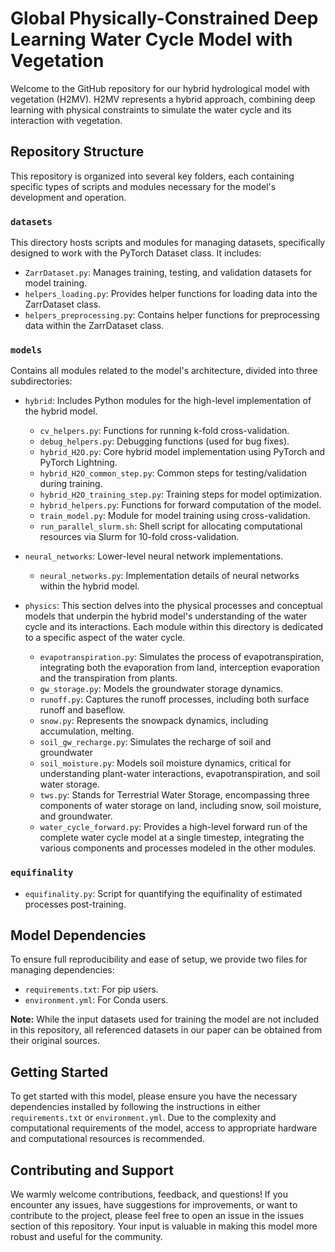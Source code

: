 # Global Physically-Constrained Deep Learning Water Cycle Model with Vegetation

Welcome to the GitHub repository for our hybrid hydrological model with vegetation (H2MV). H2MV represents a hybrid approach, combining deep learning with physical constraints to simulate the water cycle and its interaction with vegetation.

## Repository Structure

This repository is organized into several key folders, each containing specific types of scripts and modules necessary for the model's development and operation.

### `datasets`

This directory hosts scripts and modules for managing datasets, specifically designed to work with the PyTorch Dataset class. It includes:

- `ZarrDataset.py`: Manages training, testing, and validation datasets for model training.
- `helpers_loading.py`: Provides helper functions for loading data into the ZarrDataset class.
- `helpers_preprocessing.py`: Contains helper functions for preprocessing data within the ZarrDataset class.

### `models`

Contains all modules related to the model's architecture, divided into three subdirectories:

- `hybrid`: Includes Python modules for the high-level implementation of the hybrid model.
  - `cv_helpers.py`: Functions for running k-fold cross-validation.
  - `debug_helpers.py`: Debugging functions (used for bug fixes).
  - `hybrid_H2O.py`: Core hybrid model implementation using PyTorch and PyTorch Lightning.
  - `hybrid_H2O_common_step.py`: Common steps for testing/validation during training.
  - `hybrid_H2O_training_step.py`: Training steps for model optimization.
  - `hybrid_helpers.py`: Functions for forward computation of the model.
  - `train_model.py`: Module for model training using cross-validation.
  - `run_parallel_slurm.sh`: Shell script for allocating computational resources via Slurm for 10-fold cross-validation.

- `neural_networks`: Lower-level neural network implementations.
  - `neural_networks.py`: Implementation details of neural networks within the hybrid model.

- `physics`: This section delves into the physical processes and conceptual models that underpin the hybrid model's understanding of the water cycle and its interactions. Each module within this directory is dedicated to a specific aspect of the water cycle.
  - `evapotranspiration.py`: Simulates the process of evapotranspiration, integrating both the evaporation from land, interception evaporation and the transpiration from plants.
  - `gw_storage.py`: Models the groundwater storage dynamics.
  - `runoff.py`: Captures the runoff processes, including both surface runoff and baseflow.
  - `snow.py`: Represents the snowpack dynamics, including accumulation, melting.
  - `soil_gw_recharge.py`: Simulates the recharge of soil and groundwater
  - `soil_moisture.py`: Models soil moisture dynamics, critical for understanding plant-water interactions, evapotranspiration, and soil water storage.
  - `tws.py`: Stands for Terrestrial Water Storage, encompassing three components of water storage on land, including snow, soil moisture, and groundwater.
  - `water_cycle_forward.py`: Provides a high-level forward run of the complete water cycle model at a single timestep, integrating the various components and processes modeled in the other modules.

### `equifinality`

- `equifinality.py`: Script for quantifying the equifinality of estimated processes post-training.

## Model Dependencies

To ensure full reproducibility and ease of setup, we provide two files for managing dependencies:

- `requirements.txt`: For pip users.
- `environment.yml`: For Conda users.

**Note:** While the input datasets used for training the model are not included in this repository, all referenced datasets in our paper can be obtained from their original sources.

## Getting Started

To get started with this model, please ensure you have the necessary dependencies installed by following the instructions in either `requirements.txt` or `environment.yml`. Due to the complexity and computational requirements of the model, access to appropriate hardware and computational resources is recommended.

## Contributing and Support

We warmly welcome contributions, feedback, and questions! If you encounter any issues, have suggestions for improvements, or want to contribute to the project, please feel free to open an issue in the issues section of this repository. Your input is valuable in making this model more robust and useful for the community.